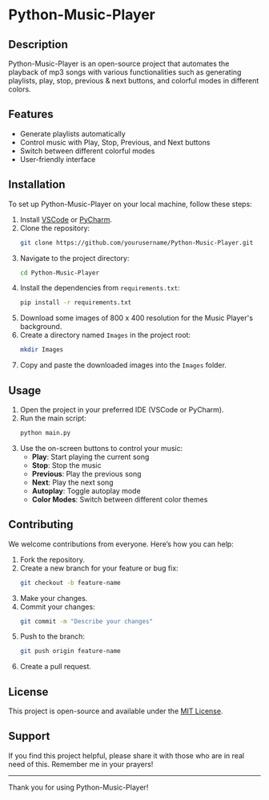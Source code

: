 # Python-Music-Player

## Description

Python-Music-Player is an open-source project that automates the playback of mp3 songs with various functionalities such as generating playlists, play, stop, previous & next buttons, and colorful modes in different colors.

## Features

- Generate playlists automatically
- Control music with Play, Stop, Previous, and Next buttons
- Switch between different colorful modes
- User-friendly interface

## Installation

To set up Python-Music-Player on your local machine, follow these steps:

1. Install [VSCode](https://code.visualstudio.com/) or [PyCharm](https://www.jetbrains.com/pycharm/).
2. Clone the repository:
    ```bash
    git clone https://github.com/yourusername/Python-Music-Player.git
    ```
3. Navigate to the project directory:
    ```bash
    cd Python-Music-Player
    ```
4. Install the dependencies from `requirements.txt`:
    ```bash
    pip install -r requirements.txt
    ```
5. Download some images of 800 x 400 resolution for the Music Player's background.
6. Create a directory named `Images` in the project root:
    ```bash
    mkdir Images
    ```
7. Copy and paste the downloaded images into the `Images` folder.

## Usage

1. Open the project in your preferred IDE (VSCode or PyCharm).
2. Run the main script:
    ```bash
    python main.py
    ```
3. Use the on-screen buttons to control your music:
    - **Play**: Start playing the current song
    - **Stop**: Stop the music
    - **Previous**: Play the previous song
    - **Next**: Play the next song
    - **Autoplay**: Toggle autoplay mode
    - **Color Modes**: Switch between different color themes

## Contributing

We welcome contributions from everyone. Here’s how you can help:

1. Fork the repository.
2. Create a new branch for your feature or bug fix:
    ```bash
    git checkout -b feature-name
    ```
3. Make your changes.
4. Commit your changes:
    ```bash
    git commit -m "Describe your changes"
    ```
5. Push to the branch:
    ```bash
    git push origin feature-name
    ```
6. Create a pull request.

## License

This project is open-source and available under the [MIT License](LICENSE).

## Support

If you find this project helpful, please share it with those who are in real need of this. Remember me in your prayers!

---

Thank you for using Python-Music-Player!
